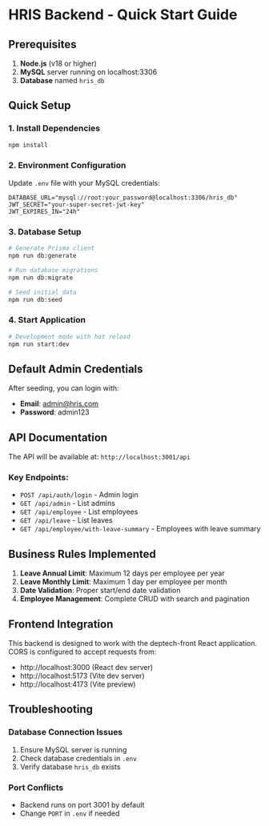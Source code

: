 # HRIS Backend - Quick Start Guide

## Prerequisites

1. **Node.js** (v18 or higher)
2. **MySQL** server running on localhost:3306
3. **Database** named `hris_db`

## Quick Setup

### 1. Install Dependencies
```bash
npm install
```

### 2. Environment Configuration
Update `.env` file with your MySQL credentials:
```env
DATABASE_URL="mysql://root:your_password@localhost:3306/hris_db"
JWT_SECRET="your-super-secret-jwt-key"
JWT_EXPIRES_IN="24h"
```

### 3. Database Setup
```bash
# Generate Prisma client
npm run db:generate

# Run database migrations
npm run db:migrate

# Seed initial data
npm run db:seed
```

### 4. Start Application
```bash
# Development mode with hot reload
npm run start:dev
```

## Default Admin Credentials

After seeding, you can login with:
- **Email**: admin@hris.com
- **Password**: admin123

## API Documentation

The API will be available at: `http://localhost:3001/api`

### Key Endpoints:
- `POST /api/auth/login` - Admin login
- `GET /api/admin` - List admins
- `GET /api/employee` - List employees
- `GET /api/leave` - List leaves
- `GET /api/employee/with-leave-summary` - Employees with leave summary

## Business Rules Implemented

1. **Leave Annual Limit**: Maximum 12 days per employee per year
2. **Leave Monthly Limit**: Maximum 1 day per employee per month
3. **Date Validation**: Proper start/end date validation
4. **Employee Management**: Complete CRUD with search and pagination

## Frontend Integration

This backend is designed to work with the deptech-front React application. 
CORS is configured to accept requests from:
- http://localhost:3000 (React dev server)
- http://localhost:5173 (Vite dev server)
- http://localhost:4173 (Vite preview)

## Troubleshooting

### Database Connection Issues
1. Ensure MySQL server is running
2. Check database credentials in `.env`
3. Verify database `hris_db` exists

### Port Conflicts
- Backend runs on port 3001 by default
- Change `PORT` in `.env` if needed
